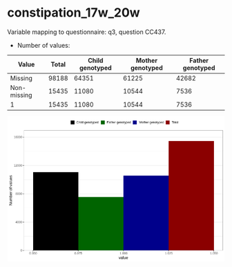 # constipation_17w_20w
Variable mapping to questionnaire: q3, question CC437.
- Number of values:

| Value | Total | Child genotyped | Mother genotyped | Father genotyped |
| ----- | ----- | --------------- | ---------------- | ---------------- |
| Missing | 98188 | 64351 | 61225 | 42682 |
| Non-missing | 15435 | 11080 | 10544 | 7536 |
| 1 | 15435 | 11080 | 10544 | 7536 |



![](constipation_17w_20w_n.png)



